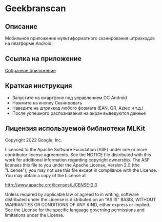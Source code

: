 # Geekbranscan

## Описание

Мобильное приложение мультиформатного сканирования штрихкодов на платформе Android.

## Ссылка на приложение

[Собранное приложение](https://github.com/killerror/geekbrainscan/raw/master/app/build/outputs/apk/debug/geekbrainscan.apk)

## Краткая инструкция

* Запустите на смартфоне под управлением ОС Android
* Нажмите на кнопку Сканировать
* Наведите на штрихкод любого формата (EAN, QR, Aztec и т.д.)
* После успешного распознавания на экран выведуются данные


## Лицензия используемой библиотеки MLKit

Copyright 2022 Google, Inc.

Licensed to the Apache Software Foundation (ASF) under one or more contributor
license agreements.  See the NOTICE file distributed with this work for
additional information regarding copyright ownership.  The ASF licenses this
file to you under the Apache License, Version 2.0 (the "License"); you may not
use this file except in compliance with the License.  You may obtain a copy of
the License at

  http://www.apache.org/licenses/LICENSE-2.0

Unless required by applicable law or agreed to in writing, software
distributed under the License is distributed on an "AS IS" BASIS, WITHOUT
WARRANTIES OR CONDITIONS OF ANY KIND, either express or implied.  See the
License for the specific language governing permissions and limitations under
the License.

